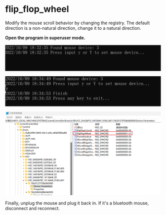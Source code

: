 # flip_flop_wheel

Modify the mouse scroll behavior by changing the registry. The default direction is a non-natural direction, change it to a natural direction.

**Open the program in superuser mode.**

![](./start.png)

![](./finish.png)

![](./success.png)

Finally, unplug the mouse and plug it back in. If it's a bluetooth mouse, disconnect and reconnect.
